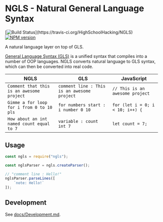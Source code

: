 # NGLS - Natural General Language Syntax

[![Build Status](https://travis-ci.org/HighSchoolHacking/NGLS.svg?)](https://travis-ci.org/HighSchoolHacking/NGLS)
[![NPM version](https://badge.fury.io/js/ngls.svg)](http://badge.fury.io/js/ngls)

A natural language layer on top of GLS.

[General Language Syntax (GLS)](https://github.com/highschoolhacking/gls) is a unified syntax that compiles into a number of OOP languages.
NGLS converts natural language to GLS syntax, which can then be converted into real code.

<table>
    <thead>
        <th>NGLS</th>
        <th>GLS</th>
        <th>JavaScript</th>
    </thead>
    <tbody>
        <tr>
            <td><code>Comment that this is an awesome project</code></td>
            <td><code>comment line : This is an awesome project</code></td>
            <td><code>// This is an awesome project</code></td>
        </tr>
        <tr>
            <td><code>Gimme a for loop for i from 0 to 10 pls</code></td>
            <td><code>for numbers start : i number 0 10</code></td>
            <td><code>for (let i = 0; i < 10; i++) {</code></td>
        </tr>
        <tr>
            <td><code>How about an int named count equal to 7</code></td>
            <td><code>variable : count int 7</code></td>
            <td><code>let count = 7;</code></td>
        </tr>
    </tbody>
</table>


## Usage

```javascript
const ngls = require("ngls");

const nglsParser = ngls.createParser();

// "comment line : Hello!"
nglsParser.parseLines([
    `note: Hello!`
]);
```

## Development

See [docs/Development.md](./docs/Development.md).
